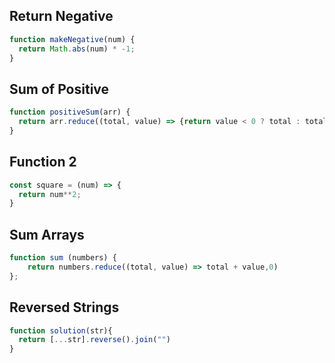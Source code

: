 ## Return Negative

```js
function makeNegative(num) {
  return Math.abs(num) * -1;
}
```

## Sum of Positive

```js
function positiveSum(arr) {
  return arr.reduce((total, value) => {return value < 0 ? total : total + value}, 0)
}
```

## Function 2

```js
const square = (num) => {
  return num**2;
}
```

## Sum Arrays

```js
function sum (numbers) {
    return numbers.reduce((total, value) => total + value,0)  
};
```

## Reversed Strings

```js
function solution(str){
  return [...str].reverse().join("")
}
```
